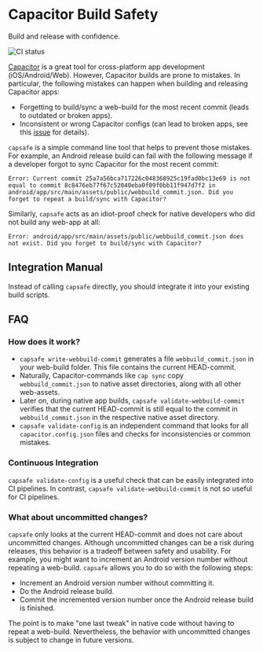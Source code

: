 # Capacitor Build Safety

Build and release with confidence.

<p><img alt="CI status" src="https://github.com/fkirc/capacitor-build-safety/workflows/CI/badge.svg/?branch=master"></p>

[Capacitor](https://capacitorjs.com/) is a great tool for cross-platform app development (iOS/Android/Web).
However, Capacitor builds are prone to mistakes.
In particular, the following mistakes can happen when building and releasing Capacitor apps:

- Forgetting to build/sync a web-build for the most recent commit (leads to outdated or broken apps).
- Inconsistent or wrong Capacitor configs (can lead to broken apps, see this [issue](https://github.com/ionic-team/capacitor/discussions/1478) for details).

`capsafe` is a simple command line tool that helps to prevent those mistakes.
For example, an Android release build can fail with the following message if a developer forgot to sync Capacitor for the most recent commit:

`Error: Current commit 25a7a56bca717226c048368925c19fad0bc13e69 is not equal to commit 8c8476eb77f67c52040eba0f09f0bb11f947d7f2 in android/app/src/main/assets/public/webbuild_commit.json. Did you forget to repeat a build/sync with Capacitor?`

Similarly, `capsafe` acts as an idiot-proof check for native developers who did not build any web-app at all:

`Error: android/app/src/main/assets/public/webbuild_commit.json does not exist. Did you forget to build/sync with Capacitor?`

## Integration Manual

Instead of calling `capsafe` directly, you should integrate it into your existing build scripts.

## FAQ

### How does it work?

- `capsafe write-webbuild-commit` generates a file `webbuild_commit.json` in your web-build folder. This file contains the current HEAD-commit.
- Naturally, Capacitor-commands like `cap sync` copy `webbuild_commit.json` to native asset directories, along with all other web-assets.
- Later on, during native app builds, `capsafe validate-webbuild-commit` verifies that the current HEAD-commit is still equal to the commit in `webbuild_commit.json` in the respective native asset directory.
- `capsafe validate-config` is an independent command that looks for all `capacitor.config.json` files and checks for inconsistencies or common mistakes.

### Continuous Integration

`capsafe validate-config` is a useful check that can be easily integrated into CI pipelines.
In contrast, `capsafe validate-webbuild-commit` is not so useful for CI pipelines.

### What about uncommitted changes?

`capsafe` only looks at the current HEAD-commit and does not care about uncommitted changes. Although uncommitted changes can be a risk during releases, this behavior is a tradeoff between safety and usability.
For example, you might want to increment an Android version number without repeating a web-build.
`capsafe` allows you to do so with the following steps:
- Increment an Android version number without committing it.
- Do the Android release build.
- Commit the incremented version number once the Android release build is finished.

The point is to make "one last tweak" in native code without having to repeat a web-build. Nevertheless, the behavior with uncommitted changes is subject to change in future versions.
